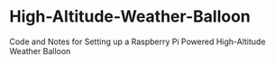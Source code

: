 High-Altitude-Weather-Balloon
=============================


Code and Notes for Setting up a Raspberry Pi Powered High-Altitude Weather Balloon

